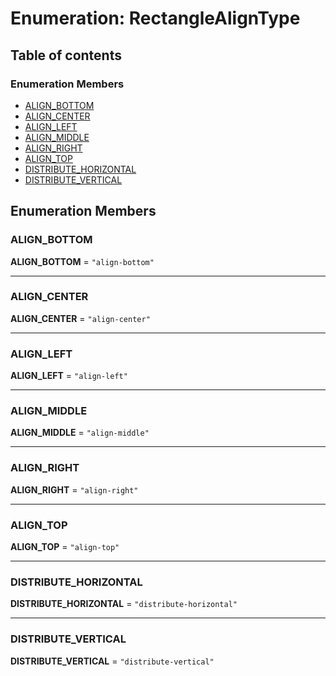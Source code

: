 # Enumeration: RectangleAlignType

## Table of contents

### Enumeration Members

* [ALIGN\_BOTTOM](/auto-docs/utils/enums/RectangleAlignType.md#align_bottom)
* [ALIGN\_CENTER](/auto-docs/utils/enums/RectangleAlignType.md#align_center)
* [ALIGN\_LEFT](/auto-docs/utils/enums/RectangleAlignType.md#align_left)
* [ALIGN\_MIDDLE](/auto-docs/utils/enums/RectangleAlignType.md#align_middle)
* [ALIGN\_RIGHT](/auto-docs/utils/enums/RectangleAlignType.md#align_right)
* [ALIGN\_TOP](/auto-docs/utils/enums/RectangleAlignType.md#align_top)
* [DISTRIBUTE\_HORIZONTAL](/auto-docs/utils/enums/RectangleAlignType.md#distribute_horizontal)
* [DISTRIBUTE\_VERTICAL](/auto-docs/utils/enums/RectangleAlignType.md#distribute_vertical)

## Enumeration Members

### ALIGN\_BOTTOM

**ALIGN\_BOTTOM** = `"align-bottom"`

***

### ALIGN\_CENTER

**ALIGN\_CENTER** = `"align-center"`

***

### ALIGN\_LEFT

**ALIGN\_LEFT** = `"align-left"`

***

### ALIGN\_MIDDLE

**ALIGN\_MIDDLE** = `"align-middle"`

***

### ALIGN\_RIGHT

**ALIGN\_RIGHT** = `"align-right"`

***

### ALIGN\_TOP

**ALIGN\_TOP** = `"align-top"`

***

### DISTRIBUTE\_HORIZONTAL

**DISTRIBUTE\_HORIZONTAL** = `"distribute-horizontal"`

***

### DISTRIBUTE\_VERTICAL

**DISTRIBUTE\_VERTICAL** = `"distribute-vertical"`
